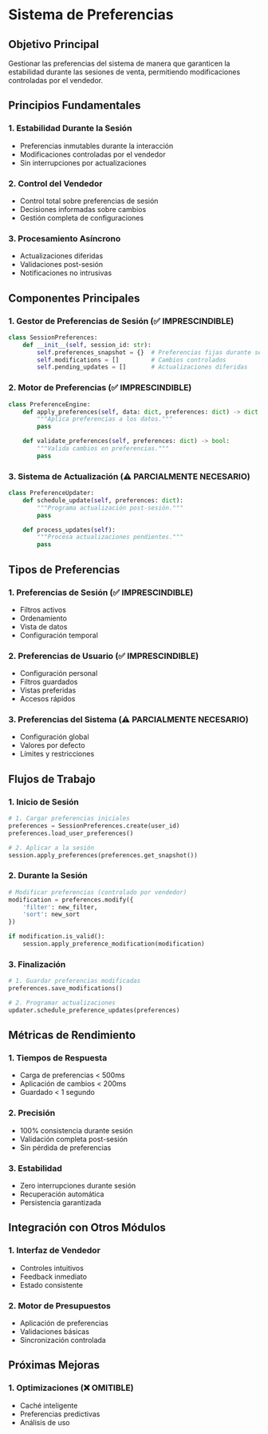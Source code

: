 # Sistema de Preferencias

## Objetivo Principal
Gestionar las preferencias del sistema de manera que garanticen la estabilidad durante las sesiones de venta, permitiendo modificaciones controladas por el vendedor.

## Principios Fundamentales

### 1. Estabilidad Durante la Sesión
- Preferencias inmutables durante la interacción
- Modificaciones controladas por el vendedor
- Sin interrupciones por actualizaciones

### 2. Control del Vendedor
- Control total sobre preferencias de sesión
- Decisiones informadas sobre cambios
- Gestión completa de configuraciones

### 3. Procesamiento Asíncrono
- Actualizaciones diferidas
- Validaciones post-sesión
- Notificaciones no intrusivas

## Componentes Principales

### 1. Gestor de Preferencias de Sesión (✅ IMPRESCINDIBLE)
```python
class SessionPreferences:
    def __init__(self, session_id: str):
        self.preferences_snapshot = {}  # Preferencias fijas durante sesión
        self.modifications = []         # Cambios controlados
        self.pending_updates = []       # Actualizaciones diferidas
```

### 2. Motor de Preferencias (✅ IMPRESCINDIBLE)
```python
class PreferenceEngine:
    def apply_preferences(self, data: dict, preferences: dict) -> dict:
        """Aplica preferencias a los datos."""
        pass

    def validate_preferences(self, preferences: dict) -> bool:
        """Valida cambios en preferencias."""
        pass
```

### 3. Sistema de Actualización (⚠️ PARCIALMENTE NECESARIO)
```python
class PreferenceUpdater:
    def schedule_update(self, preferences: dict):
        """Programa actualización post-sesión."""
        pass

    def process_updates(self):
        """Procesa actualizaciones pendientes."""
        pass
```

## Tipos de Preferencias

### 1. Preferencias de Sesión (✅ IMPRESCINDIBLE)
- Filtros activos
- Ordenamiento
- Vista de datos
- Configuración temporal

### 2. Preferencias de Usuario (✅ IMPRESCINDIBLE)
- Configuración personal
- Filtros guardados
- Vistas preferidas
- Accesos rápidos

### 3. Preferencias del Sistema (⚠️ PARCIALMENTE NECESARIO)
- Configuración global
- Valores por defecto
- Límites y restricciones

## Flujos de Trabajo

### 1. Inicio de Sesión
```python
# 1. Cargar preferencias iniciales
preferences = SessionPreferences.create(user_id)
preferences.load_user_preferences()

# 2. Aplicar a la sesión
session.apply_preferences(preferences.get_snapshot())
```

### 2. Durante la Sesión
```python
# Modificar preferencias (controlado por vendedor)
modification = preferences.modify({
    'filter': new_filter,
    'sort': new_sort
})

if modification.is_valid():
    session.apply_preference_modification(modification)
```

### 3. Finalización
```python
# 1. Guardar preferencias modificadas
preferences.save_modifications()

# 2. Programar actualizaciones
updater.schedule_preference_updates(preferences)
```

## Métricas de Rendimiento

### 1. Tiempos de Respuesta
- Carga de preferencias < 500ms
- Aplicación de cambios < 200ms
- Guardado < 1 segundo

### 2. Precisión
- 100% consistencia durante sesión
- Validación completa post-sesión
- Sin pérdida de preferencias

### 3. Estabilidad
- Zero interrupciones durante sesión
- Recuperación automática
- Persistencia garantizada

## Integración con Otros Módulos

### 1. Interfaz de Vendedor
- Controles intuitivos
- Feedback inmediato
- Estado consistente

### 2. Motor de Presupuestos
- Aplicación de preferencias
- Validaciones básicas
- Sincronización controlada

## Próximas Mejoras

### 1. Optimizaciones (❌ OMITIBLE)
- Caché inteligente
- Preferencias predictivas
- Análisis de uso
